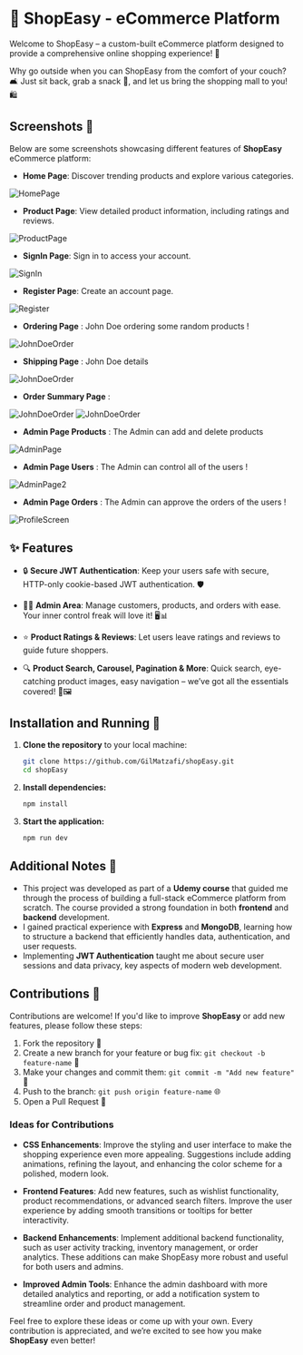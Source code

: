 # 🛒 ShopEasy - eCommerce Platform

Welcome to ShopEasy – a custom-built eCommerce platform designed to provide a comprehensive online shopping experience! 🎉

Why go outside when you can ShopEasy from the comfort of your couch? 🛋️ Just sit back, grab a snack 🍿, and let us bring the shopping mall to you! 🛍️


## Screenshots 📸

Below are some screenshots showcasing different features of **ShopEasy** eCommerce platform:

- **Home Page**: Discover trending products and explore various categories.

![HomePage](screenshots/HomePage.png)


- **Product Page**: View detailed product information, including ratings and reviews.

![ProductPage](screenshots/ProductPage.png)

- **SignIn Page**: Sign in to access your account.

![SignIn](screenshots/SignIn.png)

- **Register Page**: Create an account page.

![Register](screenshots/Register.png)

- **Ordering Page** : John Doe ordering some random products !

![JohnDoeOrder](screenshots/JohnDoeOrdernig.png)

- **Shipping Page** : John Doe details 

![JohnDoeOrder](screenshots/ShippingDetails.png)

- **Order Summary Page** : 

![JohnDoeOrder](screenshots/OrderSumm.png)
![JohnDoeOrder](screenshots/OrderSum2.png)

- **Admin Page Products** : The Admin can add and delete products

![AdminPage](screenshots/AdmingPage.png)

- **Admin Page Users** : The Admin can control all of the users !

![AdminPage2](screenshots/AdminPage2.png)

- **Admin Page Orders** : The Admin can approve the orders of the users !

![ProfileScreen](screenshots/AdminPage3.png)


## ✨ Features

- 🔒 **Secure JWT Authentication**: Keep your users safe with secure, HTTP-only cookie-based JWT authentication. 🛡️

- 🧙‍♂️ **Admin Area**: Manage customers, products, and orders with ease. Your inner control freak will love it! 🖥️📊

- ⭐ **Product Ratings & Reviews**: Let users leave ratings and reviews to guide future shoppers.

- 🔍 **Product Search, Carousel, Pagination & More**: Quick search, eye-catching product images, easy navigation – we’ve got all the essentials covered! 🔄🖼️


## Installation and Running 🚀

1. **Clone the repository** to your local machine:
   ```bash
   git clone https://github.com/GilMatzafi/shopEasy.git
   cd shopEasy


2. **Install dependencies:**
    ```bash
    npm install

3. **Start the application:**
    ```bash
    npm run dev


## Additional Notes 📌

- This project was developed as part of a **Udemy course** that guided me through the process of building a full-stack eCommerce platform from scratch. The course provided a strong foundation in both **frontend** and **backend** development.
- I gained practical experience with **Express** and **MongoDB**, learning how to structure a backend that efficiently handles data, authentication, and user requests.
- Implementing **JWT Authentication** taught me about secure user sessions and data privacy, key aspects of modern web development.


## Contributions 🤝

Contributions are welcome! If you'd like to improve **ShopEasy** or add new features, please follow these steps:

1. Fork the repository 🍴
2. Create a new branch for your feature or bug fix: `git checkout -b feature-name` 🚀
3. Make your changes and commit them: `git commit -m "Add new feature"` 📝
4. Push to the branch: `git push origin feature-name` 🌐
5. Open a Pull Request 🔄

### Ideas for Contributions

- **CSS Enhancements**: Improve the styling and user interface to make the shopping experience even more appealing. Suggestions include adding animations, refining the layout, and enhancing the color scheme for a polished, modern look.

- **Frontend Features**: Add new features, such as wishlist functionality, product recommendations, or advanced search filters. Improve the user experience by adding smooth transitions or tooltips for better interactivity.

- **Backend Enhancements**: Implement additional backend functionality, such as user activity tracking, inventory management, or order analytics. These additions can make ShopEasy more robust and useful for both users and admins.

- **Improved Admin Tools**: Enhance the admin dashboard with more detailed analytics and reporting, or add a notification system to streamline order and product management.

Feel free to explore these ideas or come up with your own. Every contribution is appreciated, and we’re excited to see how you make **ShopEasy** even better!




